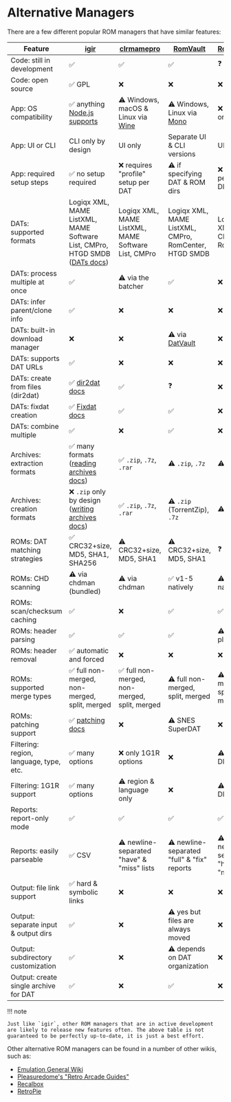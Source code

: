 # Alternative Managers

There are a few different popular ROM managers that have similar features:

| Feature                                 | [igir](index.md)                                                                                 | [clrmamepro](https://mamedev.emulab.it/clrmamepro/)           | [RomVault](https://www.romvault.com/)                       | [RomCenter](http://www.romcenter.com/)     |
|-----------------------------------------|--------------------------------------------------------------------------------------------------|---------------------------------------------------------------|-------------------------------------------------------------|--------------------------------------------|
| Code: still in development              | ✅                                                                                                | ✅                                                             | ✅                                                           | ❓                                          |
| Code: open source                       | ✅ GPL                                                                                            | ❌                                                             | ❌                                                           | ❌                                          |
| App: OS compatibility                   | ✅ anything [Node.js supports](https://nodejs.org/en/download)                                    | ⚠️ Windows, macOS & Linux via [Wine](https://www.winehq.org/) | ⚠️ Windows, Linux via [Mono](https://www.mono-project.com/) | ❌ Windows only                             |
| App: UI or CLI                          | CLI only by design                                                                               | UI only                                                       | Separate UI & CLI versions                                  | UI only                                    |
| App: required setup steps               | ✅ no setup required                                                                              | ❌ requires "profile" setup per DAT                            | ⚠️ if specifying DAT & ROM dirs                             | ❌ requires per-DAT DB setup                |
| DATs: supported formats                 | Logiqx XML, MAME ListXML, MAME Software List, CMPro, HTGD SMDB ([DATs docs](dats/processing.md)) | Logiqx XML, MAME ListXML, MAME Software List, CMPro           | Logiqx XML, MAME ListXML, CMPro, RomCenter, HTGD SMDB       | Logiqx XML, CMPro, RomCenter               |
| DATs: process multiple at once          | ✅                                                                                                | ⚠️ via the batcher                                            | ✅                                                           | ❌                                          |
| DATs: infer parent/clone info           | ✅                                                                                                | ❌                                                             | ❌                                                           | ❌                                          |
| DATs: built-in download manager         | ❌                                                                                                | ❌                                                             | ⚠️ via [DatVault](https://www.datvault.com/)                | ❌                                          |
| DATs: supports DAT URLs                 | ✅                                                                                                | ❌                                                             | ❌                                                           | ❌                                          |
| DATs: create from files (dir2dat)       | ✅ [dir2dat docs](dats/dir2dat.md)                                                                | ✅                                                             | ❓                                                           | ❌                                          |
| DATs: fixdat creation                   | ✅ [Fixdat docs](dats/fixdats.md)                                                                 | ✅                                                             | ✅                                                           | ❌                                          |
| DATs: combine multiple                  | ✅                                                                                                | ❌                                                             | ✅                                                           | ❌                                          |
| Archives: extraction formats            | ✅ many formats ([reading archives docs](input/reading-archives.md))                              | ✅ `.zip`, `.7z`, `.rar`                                       | ⚠️ `.zip`, `.7z`                                            | ⚠️ `.zip`, `.7z`                           |
| Archives: creation formats              | ❌ `.zip` only by design ([writing archives docs](output/writing-archives.md))                    | ✅ `.zip`, `.7z`, `.rar`                                       | ⚠️ `.zip` (TorrentZip), `.7z`                               | ⚠️ `.zip`, `.7z`                           |
| ROMs: DAT matching strategies           | ✅ CRC32+size, MD5, SHA1, SHA256                                                                  | ⚠️ CRC32+size, MD5, SHA1                                      | ⚠️ CRC32+size, MD5, SHA1                                    | ❓                                          |
| ROMs: CHD scanning                      | ⚠️ via chdman (bundled)                                                                          | ⚠️ via chdman                                                 | ✅ v1-5 natively                                             | ⚠️ v1-4 natively                           |
| ROMs: scan/checksum caching             | ✅                                                                                                | ❌                                                             | ✅                                                           | ✅                                          |
| ROMs: header parsing                    | ✅                                                                                                | ✅                                                             | ✅                                                           | ⚠️ via plugins                             |
| ROMs: header removal                    | ✅ automatic and forced                                                                           | ❌                                                             | ❌                                                           | ❌                                          |
| ROMs: supported merge types             | ✅ full non-merged, non-merged, split, merged                                                     | ✅ full non-merged, non-merged, split, merged                  | ⚠️ full non-merged, split, merged                           | ⚠️ full non-merged, split, merged          |
| ROMs: patching support                  | ✅ [patching docs](roms/patching.md)                                                              | ❌                                                             | ⚠️ SNES SuperDAT                                            | ❌                                          |
| Filtering: region, language, type, etc. | ✅ many options                                                                                   | ❌ only 1G1R options                                           | ❌                                                           | ⚠️ only at DB setup                        |
| Filtering: 1G1R support                 | ✅ many options                                                                                   | ⚠️ region & language only                                     | ❌                                                           | ⚠️ only at DB setup                        |
| Reports: report-only mode               | ✅                                                                                                | ✅                                                             | ✅                                                           | ✅                                          |
| Reports: easily parseable               | ✅ CSV                                                                                            | ⚠️ newline-separated "have" & "miss" lists                    | ⚠️ newline-separated "full" & "fix" reports                 | ⚠️ newline-separated "have" & "miss" lists |
| Output: file link support               | ✅ hard & symbolic links                                                                          | ❌                                                             | ❌                                                           | ❌                                          |
| Output: separate input & output dirs    | ✅                                                                                                | ❌                                                             | ⚠️ yes but files are always moved                           | ❌                                          |
| Output: subdirectory customization      | ✅                                                                                                | ❌                                                             | ⚠️ depends on DAT organization                              | ❌                                          |
| Output: create single archive for DAT   | ✅                                                                                                | ❌                                                             | ✅                                                           | ❌                                          |

!!! note

    Just like `igir`, other ROM managers that are in active development are likely to release new features often. The above table is not guaranteed to be perfectly up-to-date, it is just a best effort.

Other alternative ROM managers can be found in a number of other wikis, such as:

- [Emulation General Wiki](https://emulation.gametechwiki.com/index.php/ROM_managers)
- [Pleasuredome's "Retro Arcade Guides"](https://pleasuredome.miraheze.org/wiki/ROM_Manager)
- [Recalbox](https://wiki.recalbox.com/en/tutorials/utilities/rom-management)
- [RetroPie](https://retropie.org.uk/docs/Validating%2C-Rebuilding%2C-and-Filtering-ROM-Collections/)
